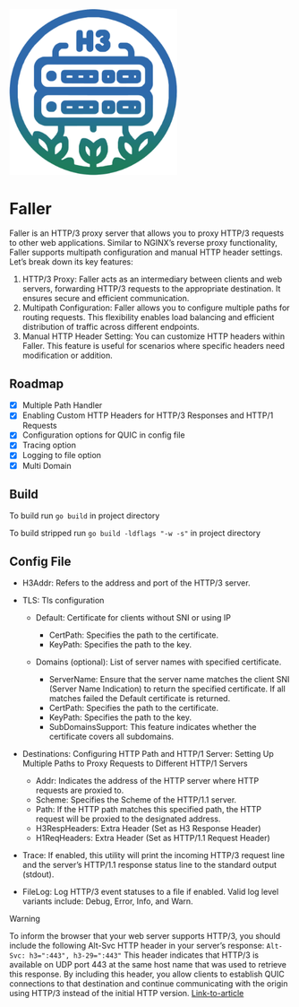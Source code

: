 <img src="./faller_ico.webp" width="300">

# Faller

Faller is an HTTP/3 proxy server that allows you to proxy HTTP/3 requests to other web applications. Similar to NGINX’s reverse proxy functionality, Faller supports multipath configuration and manual HTTP header settings. Let’s break down its key features:

1. HTTP/3 Proxy: Faller acts as an intermediary between clients and web servers, forwarding HTTP/3 requests to the appropriate destination. It ensures secure and efficient communication.
2. Multipath Configuration: Faller allows you to configure multiple paths for routing requests. This flexibility enables load balancing and efficient distribution of traffic across different endpoints.
3. Manual HTTP Header Setting: You can customize HTTP headers within Faller. This feature is useful for scenarios where specific headers need modification or addition.

## Roadmap

- [x] Multiple Path Handler
- [x] Enabling Custom HTTP Headers for HTTP/3 Responses and HTTP/1 Requests
- [x] Configuration options for QUIC in config file
- [x] Tracing option
- [x] Logging to file option
- [x] Multi Domain

## Build

To build run `go build` in project directory

To build stripped run `go build -ldflags "-w -s"` in project directory

## Config File

- H3Addr: Refers to the address and port of the HTTP/3 server.

- TLS: Tls configuration

  - Default: Certificate for clients without SNI or using IP
    - CertPath: Specifies the path to the certificate.
    - KeyPath: Specifies the path to the key.

  - Domains (optional): List of server names with specified certificate.
    - ServerName: Ensure that the server name matches the client SNI (Server Name Indication) to return the specified certificate. If all matches failed the Default certificate is returned.
    - CertPath: Specifies the path to the certificate.
    - KeyPath: Specifies the path to the key.
    - SubDomainsSupport: This feature indicates whether the certificate covers all subdomains.

- Destinations: Configuring HTTP Path and HTTP/1 Server: Setting Up Multiple Paths to Proxy Requests to Different HTTP/1 Servers

  - Addr: Indicates the address of the HTTP server where HTTP requests are proxied to.
  - Scheme: Specifies the Scheme of the HTTP/1.1 server.
  - Path: If the HTTP path matches this specified path, the HTTP request will be proxied to the designated address.
  - H3RespHeaders: Extra Header (Set as H3 Response Header)
  - H1ReqHeaders: Extra Header (Set as HTTP/1.1 Request Header)

- Trace: If enabled, this utility will print the incoming HTTP/3 request line and the server’s HTTP/1.1 response status line to the standard output (stdout).

- FileLog: Log HTTP/3 event statuses to a file if enabled. Valid log level variants include: Debug, Error, Info, and Warn.

> [!WARNING]
> To inform the browser that your web server supports HTTP/3, you should include the following Alt-Svc HTTP header in your server’s response: `Alt-Svc: h3=":443", h3-29=":443"` This header indicates that HTTP/3 is available on UDP port 443 at the same host name that was used to retrieve this response. By including this header, you allow clients to establish QUIC connections to that destination and continue communicating with the origin using HTTP/3 instead of the initial HTTP version. [Link-to-article](https://www.ietf.org/archive/id/draft-duke-httpbis-quic-version-alt-svc-03.html)
